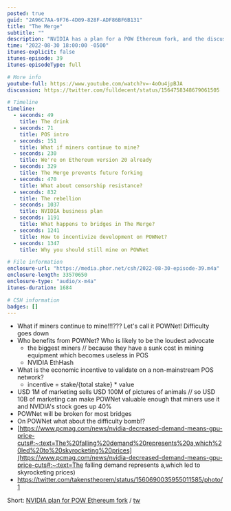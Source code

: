```yaml
---
posted: true
guid: "2A96C7AA-9F76-4D09-828F-ADF86BF6B131"
title: "The Merge"
subtitle: ""
description: "NVIDIA has a plan for a POW Ethereum fork, and the discussion goes through the incentives and challenges surrounding it. Who benefits from it and how it can affect the industry?"
time: "2022-08-30 18:00:00 -0500"
itunes-explicit: false
itunes-episode: 39
itunes-episodeType: full

# More info
youtube-full: https://www.youtube.com/watch?v=-4oOu4jpBJA
discussion: https://twitter.com/fulldecent/status/1564758348679061505

# Timeline
timeline:
  - seconds: 49
    title: The drink
  - seconds: 71
    title: POS intro
  - seconds: 151
    title: What if miners continue to mine?
  - seconds: 230
    title: We're on Ethereum version 20 already
  - seconds: 329
    title: The Merge prevents future forking
  - seconds: 470
    title: What about censorship resistance?
  - seconds: 832
    title: The rebellion
  - seconds: 1037
    title: NVIDIA business plan
  - seconds: 1191
    title: What happens to bridges in The Merge?
  - seconds: 1241
    title: How to incentivize development on POWNet?
  - seconds: 1347
    title: Why you should still mine on POWNet

# File information
enclosure-url: "https://media.phor.net/csh/2022-08-30-episode-39.m4a"
enclosure-length: 33570650
enclosure-type: "audio/x-m4a"
itunes-duration: 1684

# CSH information
badges: []
---
```

<!--end of quick notes-->

- What if miners continue to mine!!!??? Let's call it POWNet! Difficulty goes down
- Who benefits from POWNet? Who is likely to be the loudest advocate
  - the biggest miners // because they have a sunk cost in mining equipment which becomes useless in POS
  - NVIDIA EthHash
- What is the economic incentive to validate on a non-mainstream POS network?
  - incentive = stake/{total stake} * value
- USD 1M of marketing sells USD 100M of pictures of animals // so USD 10B of marketing can make POWNet valuable enough that miners use it and NVIDIA's stock goes up 40%
- POWNet will be broken for most bridges
- On POWNet what about the difficulty bomb!?
- [https://www.pcmag.com/news/nvidia-decreased-demand-means-gpu-price-cuts#:~:text=The%20falling%20demand%20represents%20a,which%20led%20to%20skyrocketing%20prices](https://www.pcmag.com/news/nvidia-decreased-demand-means-gpu-price-cuts#:~:text=The falling demand represents a,which led to skyrocketing prices) 
- https://twitter.com/takenstheorem/status/1560690035955011585/photo/1 

Short: [NVIDIA plan for POW Ethereum fork](https://youtu.be/aDCe8zJ1aNU) / [tw](https://twitter.com/fulldecent/status/1564862765285662720)